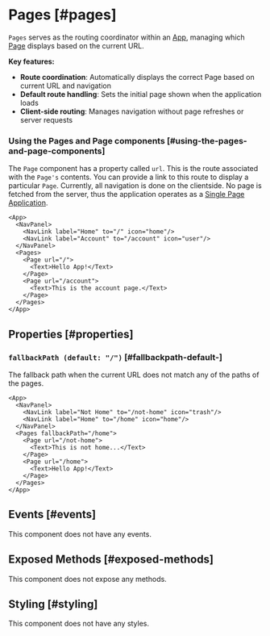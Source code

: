 # Pages [#pages]

`Pages` serves as the routing coordinator within an [App](/components/App), managing which [Page](/components/Page)  displays based on the current URL.

**Key features:**

- **Route coordination**: Automatically displays the correct Page based on current URL and navigation
- **Default route handling**: Sets the initial page shown when the application loads
- **Client-side routing**: Manages navigation without page refreshes or server requests

### Using the Pages and Page components [#using-the-pages-and-page-components]

The `Page` component has a property called `url`. This is the route associated with the `Page's` contents.
You can provide a link to this route to display a particular `Page`.
Currently, all navigation is done on the clientside.
No page is fetched from the server, thus the application operates as a [Single Page Application](https://developer.mozilla.org/en-US/docs/Glossary/SPA).

```xmlui-pg copy {3-4, 7, 10} display name="Example: using Pages and Page" height="150px"
<App>
  <NavPanel>
    <NavLink label="Home" to="/" icon="home"/>
    <NavLink label="Account" to="/account" icon="user"/>
  </NavPanel>
  <Pages>
    <Page url="/">
      <Text>Hello App!</Text>
    </Page>
    <Page url="/account">
      <Text>This is the account page.</Text>
    </Page>
  </Pages>
</App>
```

## Properties [#properties]

### `fallbackPath (default: "/")` [#fallbackpath-default-]

The fallback path when the current URL does not match any of the paths of the pages.

```xmlui-pg copy {6-13} display name="Example: fallbackPath" height="150px"
<App>
  <NavPanel>
    <NavLink label="Not Home" to="/not-home" icon="trash"/>
    <NavLink label="Home" to="/home" icon="home"/>
  </NavPanel>
  <Pages fallbackPath="/home">
    <Page url="/not-home">
      <Text>This is not home...</Text>
    </Page>
    <Page url="/home">
      <Text>Hello App!</Text>
    </Page>
  </Pages>
</App>
```

## Events [#events]

This component does not have any events.

## Exposed Methods [#exposed-methods]

This component does not expose any methods.

## Styling [#styling]

This component does not have any styles.
